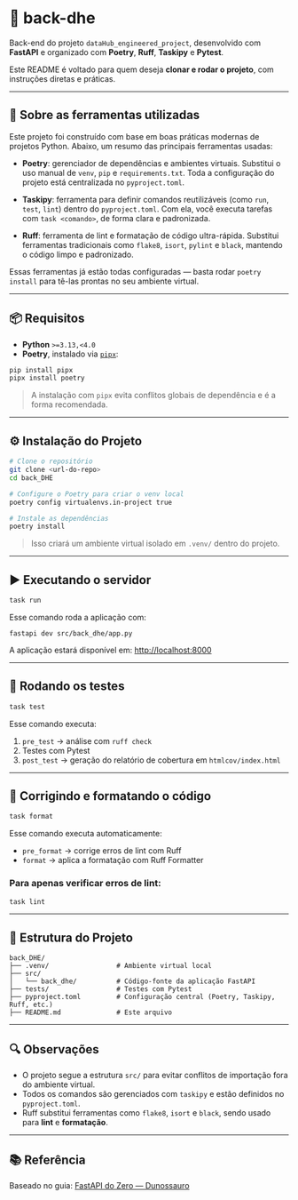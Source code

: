# 🧠 back-dhe

Back-end do projeto `dataHub_engineered_project`, desenvolvido com **FastAPI** e organizado com **Poetry**, **Ruff**, **Taskipy** e **Pytest**.

Este README é voltado para quem deseja **clonar e rodar o projeto**, com instruções diretas e práticas.

---

## 📌 Sobre as ferramentas utilizadas

Este projeto foi construído com base em boas práticas modernas de projetos Python. Abaixo, um resumo das principais ferramentas usadas:

- **Poetry**: gerenciador de dependências e ambientes virtuais. Substitui o uso manual de `venv`, `pip` e `requirements.txt`. Toda a configuração do projeto está centralizada no `pyproject.toml`.

- **Taskipy**: ferramenta para definir comandos reutilizáveis (como `run`, `test`, `lint`) dentro do `pyproject.toml`. Com ela, você executa tarefas com `task <comando>`, de forma clara e padronizada.

- **Ruff**: ferramenta de lint e formatação de código ultra-rápida. Substitui ferramentas tradicionais como `flake8`, `isort`, `pylint` e `black`, mantendo o código limpo e padronizado.

Essas ferramentas já estão todas configuradas — basta rodar `poetry install` para tê-las prontas no seu ambiente virtual.

---

## 📦 Requisitos

* **Python** `>=3.13,<4.0`
* **Poetry**, instalado via [`pipx`](https://pypa.github.io/pipx/):

```bash
pip install pipx
pipx install poetry
```

> A instalação com `pipx` evita conflitos globais de dependência e é a forma recomendada.

---

## ⚙️ Instalação do Projeto

```bash
# Clone o repositório
git clone <url-do-repo>
cd back_DHE

# Configure o Poetry para criar o venv local
poetry config virtualenvs.in-project true

# Instale as dependências
poetry install
```

> Isso criará um ambiente virtual isolado em `.venv/` dentro do projeto.

---

## ▶️ Executando o servidor

```bash
task run
```

Esse comando roda a aplicação com:

```
fastapi dev src/back_dhe/app.py
```

A aplicação estará disponível em:
[http://localhost:8000](http://localhost:8000)

---

## 🧪 Rodando os testes

```bash
task test
```

Esse comando executa:

1. `pre_test` → análise com `ruff check`
2. Testes com Pytest
3. `post_test` → geração do relatório de cobertura em `htmlcov/index.html`

---

## 🎨 Corrigindo e formatando o código

```bash
task format
```

Esse comando executa automaticamente:

* `pre_format` → corrige erros de lint com Ruff
* `format` → aplica a formatação com Ruff Formatter

### Para apenas verificar erros de lint:

```bash
task lint
```

---

## 📁 Estrutura do Projeto

```
back_DHE/
├── .venv/                 # Ambiente virtual local
├── src/
│   └── back_dhe/          # Código-fonte da aplicação FastAPI
├── tests/                 # Testes com Pytest
├── pyproject.toml         # Configuração central (Poetry, Taskipy, Ruff, etc.)
├── README.md              # Este arquivo
```

---

## 🔍 Observações

* O projeto segue a estrutura `src/` para evitar conflitos de importação fora do ambiente virtual.
* Todos os comandos são gerenciados com `taskipy` e estão definidos no `pyproject.toml`.
* Ruff substitui ferramentas como `flake8`, `isort` e `black`, sendo usado para **lint** e **formatação**.

---

## 📚 Referência

Baseado no guia: [FastAPI do Zero — Dunossauro](https://fastapidozero.dunossauro.com/estavel/)


